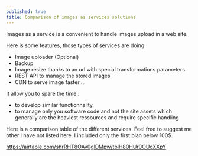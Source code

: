 ```yaml
---
published: true
title: Comparison of images as services solutions
---
```

Images as a service is a convenient to handle images upload in a web site. 

Here is some features, those types of services are doing. 

* Image uploader (Optional)
* Backup
* Image resize thanks to an url with special transformations parameters
* REST API to manage the stored images
* CDN to serve image faster
... 

It allow you to spare the time : 

* to develop similar functionnality. 
* to manage only you software code and not the site assets which generally are the heaviest ressources and require specific handling

Here is a comparison table of the different services. 
Feel free to suggest me other I have not listed here.
I included only the first plan below 100$.

https://airtable.com/shrRHT8OAv0glDMpw/tblH80HUr0OUoXXpY
